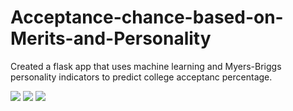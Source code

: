 # Acceptance-chance-based-on-Merits-and-Personality

Created a flask app that uses machine learning and Myers-Briggs personality indicators to predict college acceptanc percentage.

<img src="https://static.wixstatic.com/media/e2d305_ba3fdc9a0c7547fa96e30b366609a167~mv2.jpg/v1/fill/w_1480,h_711,al_c,q_90/e2d305_ba3fdc9a0c7547fa96e30b366609a167~mv2.webp">
<img src="https://static.wixstatic.com/media/e2d305_cde1f07849844ec980c3db6c1fe137d9~mv2.jpg/v1/fill/w_1480,h_722,al_c,q_90/e2d305_cde1f07849844ec980c3db6c1fe137d9~mv2.webp">
<img src="https://static.wixstatic.com/media/e2d305_9acde152c3af4646956e97773c6d691c~mv2.jpg/v1/fill/w_1094,h_654,al_c,q_90/e2d305_9acde152c3af4646956e97773c6d691c~mv2.webp">

